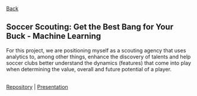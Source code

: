 [Back](/../index.md)

## Soccer Scouting: Get the Best Bang for Your Buck - Machine Learning

For this project, we are positioning myself as a scouting agency that uses analytics to, among other things, enhance the discovery of talents and help soccer clubs better understand the dynamics (features) that come into play when determining the value, overall and future potential of a player.<br><br>

[Repository](https://github.com/markuswehr/Analytics_in_Scouting) | [Presentation](/pdf/Scouting_Presentation.pdf)
